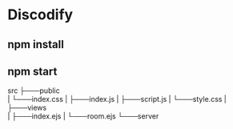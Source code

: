 # Discodify

## npm install

## npm start

src
├───public  
| └───index.css
| ├───index.js
| ├───script.js
| └───style.css
|
├───views  
| ├───index.ejs
| └───room.ejs
└───server
